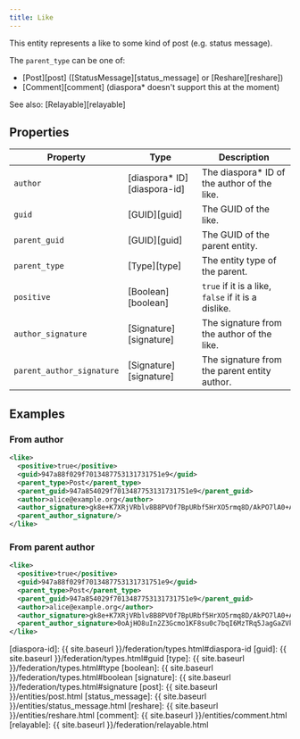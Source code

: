 ```yaml
---
title: Like
---
```


This entity represents a like to some kind of post (e.g. status message).

The `parent_type` can be one of:

* [Post][post] ([StatusMessage][status_message] or [Reshare][reshare])
* [Comment][comment] (diaspora\* doesn't support this at the moment)

See also: [Relayable][relayable]

## Properties

| Property                  | Type                         | Description                                         |
| ------------------------- | ---------------------------- | --------------------------------------------------- |
| `author`                  | [diaspora\* ID][diaspora-id] | The diaspora\* ID of the author of the like.        |
| `guid`                    | [GUID][guid]                 | The GUID of the like.                               |
| `parent_guid`             | [GUID][guid]                 | The GUID of the parent entity.                      |
| `parent_type`             | [Type][type]                 | The entity type of the parent.                      |
| `positive`                | [Boolean][boolean]           | `true` if it is a like, `false` if it is a dislike. |
| `author_signature`        | [Signature][signature]       | The signature from the author of the like.          |
| `parent_author_signature` | [Signature][signature]       | The signature from the parent entity author.        |

## Examples

### From author

~~~xml
<like>
  <positive>true</positive>
  <guid>947a88f029f7013487753131731751e9</guid>
  <parent_type>Post</parent_type>
  <parent_guid>947a854029f7013487753131731751e9</parent_guid>
  <author>alice@example.org</author>
  <author_signature>gk8e+K7XRjVRblv8B8PVOf7BpURbf5HrXO5rmq8D/AkPO7lA0+Akwouu5JGKAHIhPR3dfXVp0o6bIDD+e8gtMYRdDd5IHRfBGNk3WsQecnbhmesHy40Qca/dCQcdcXd5aeWHJKeyUrSAvS55U6VUpk/DK/4IIEZfnr0T9+jM8I0=</author_signature>
  <parent_author_signature/>
</like>
~~~

### From parent author

~~~xml
<like>
  <positive>true</positive>
  <guid>947a88f029f7013487753131731751e9</guid>
  <parent_type>Post</parent_type>
  <parent_guid>947a854029f7013487753131731751e9</parent_guid>
  <author>alice@example.org</author>
  <author_signature>gk8e+K7XRjVRblv8B8PVOf7BpURbf5HrXO5rmq8D/AkPO7lA0+Akwouu5JGKAHIhPR3dfXVp0o6bIDD+e8gtMYRdDd5IHRfBGNk3WsQecnbhmesHy40Qca/dCQcdcXd5aeWHJKeyUrSAvS55U6VUpk/DK/4IIEZfnr0T9+jM8I0=</author_signature>
  <parent_author_signature>0oAjHO8uIn2Z3Gcmo1KF8su0c7bqI6MzTRq5JagGaZVkFVU8WlNqtwamu6xlmpcAoClGpI5xvbnHzyw5YA8NS8KmUy8BUpg67Mq4QsHHBtueNxHuhgRjszN2V0S8BUKFHGJnnvXmZ/P6YGOOomDgp9I/7zIOownvIm5wj2MotWw=</parent_author_signature>
</like>
~~~

[diaspora-id]: {{ site.baseurl }}/federation/types.html#diaspora-id
[guid]: {{ site.baseurl }}/federation/types.html#guid
[type]: {{ site.baseurl }}/federation/types.html#type
[boolean]: {{ site.baseurl }}/federation/types.html#boolean
[signature]: {{ site.baseurl }}/federation/types.html#signature
[post]: {{ site.baseurl }}/entities/post.html
[status_message]: {{ site.baseurl }}/entities/status_message.html
[reshare]: {{ site.baseurl }}/entities/reshare.html
[comment]: {{ site.baseurl }}/entities/comment.html
[relayable]: {{ site.baseurl }}/federation/relayable.html
